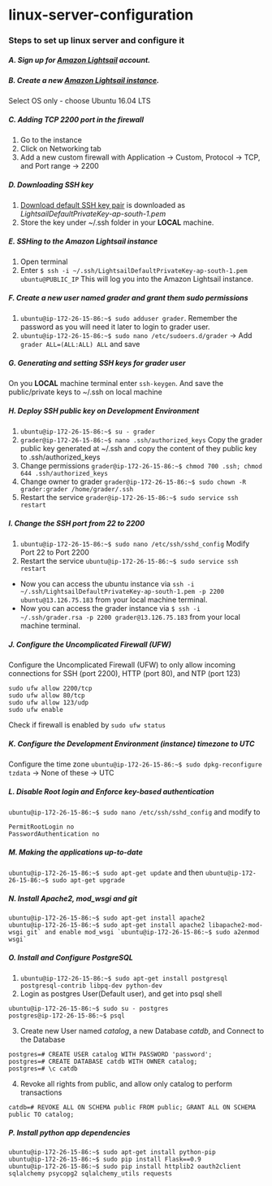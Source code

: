 # linux-server-configuration

### Steps to set up linux server and configure it

##### A. Sign up for [Amazon Lightsail](https://lightsail.aws.amazon.com) account.
##### B. Create a new [Amazon Lightsail instance](https://lightsail.aws.amazon.com/ls/webapp/create/instance).
Select OS only - choose Ubuntu 16.04 LTS
##### C. Adding TCP 2200 port in the firewall
1. Go to the instance
2. Click on Networking tab
3. Add a new custom firewall with Application -> Custom, Protocol -> TCP, and Port range -> 2200
##### D. Downloading SSH key
 1. [Download default SSH key pair](https://lightsail.aws.amazon.com/ls/webapp/account/keys) is downloaded as *LightsailDefaultPrivateKey-ap-south-1.pem*
 2. Store the key under ~/.ssh folder in your **LOCAL** machine.
##### E. SSHing to the Amazon Lightsail instance
1. Open terminal
2. Enter `$ ssh -i ~/.ssh/LightsailDefaultPrivateKey-ap-south-1.pem ubuntu@PUBLIC_IP` This will log you into the Amazon Lightsail instance.
##### F. Create a new user named grader and grant them sudo permissions
1. `ubuntu@ip-172-26-15-86:~$ sudo adduser grader`. Remember the password as you will need it later to login to grader user. 
2. `ubuntu@ip-172-26-15-86:~$ sudo nano /etc/sudoers.d/grader` -> Add `grader ALL=(ALL:ALL) ALL` and save
##### G. Generating and setting SSH keys for grader user
On you **LOCAL** machine terminal enter `ssh-keygen`. And save the public/private keys to ~/.ssh on local machine
##### H. Deploy SSH public key on Development Environment
1. `ubuntu@ip-172-26-15-86:~$ su - grader`
2. `grader@ip-172-26-15-86:~$ nano .ssh/authorized_keys` Copy the grader public key generated at ~/.ssh and copy the content of they public key to .ssh/authorized_keys
3. Change permissions `grader@ip-172-26-15-86:~$ chmod 700 .ssh; chmod 644 .ssh/authorized_keys`
4. Change owner to grader `grader@ip-172-26-15-86:~$ sudo chown -R grader:grader /home/grader/.ssh`
5. Restart the service `grader@ip-172-26-15-86:~$ sudo service ssh restart`
##### I. Change the SSH port from 22 to 2200
1. `ubuntu@ip-172-26-15-86:~$ sudo nano /etc/ssh/sshd_config` Modify Port 22 to Port 2200
2. Restart the service `ubuntu@ip-172-26-15-86:~$ sudo service ssh restart`
- Now you can access the ubuntu instance via `ssh -i ~/.ssh/LightsailDefaultPrivateKey-ap-south-1.pem -p 2200 ubuntu@13.126.75.183` from your local machine terminal. 
- Now you can access the grader instance via `$ ssh -i ~/.ssh/grader.rsa -p 2200 grader@13.126.75.183` from your local machine terminal. 
##### J. Configure the Uncomplicated Firewall (UFW)
Configure the Uncomplicated Firewall (UFW) to only allow incoming connections for SSH (port 2200), HTTP (port 80), and NTP (port 123)
```
sudo ufw allow 2200/tcp
sudo ufw allow 80/tcp
sudo ufw allow 123/udp
sudo ufw enable 
```
Check if firewall is enabled by `sudo ufw status`
##### K. Configure the Development Environment (instance) timezone to UTC
Configure the time zone `ubuntu@ip-172-26-15-86:~$ sudo dpkg-reconfigure tzdata` -> None of these -> UTC
##### L. Disable Root login and Enforce key-based authentication
`ubuntu@ip-172-26-15-86:~$ sudo nano /etc/ssh/sshd_config` 
and modify to 
```
PermitRootLogin no
PasswordAuthentication no
```
##### M. Making the applications up-to-date
`ubuntu@ip-172-26-15-86:~$ sudo apt-get update` and then `ubuntu@ip-172-26-15-86:~$ sudo apt-get upgrade`
##### N. Install Apache2, mod_wsgi and git
```
ubuntu@ip-172-26-15-86:~$ sudo apt-get install apache2
ubuntu@ip-172-26-15-86:~$ sudo apt-get install apache2 libapache2-mod-wsgi git` and enable mod_wsgi `ubuntu@ip-172-26-15-86:~$ sudo a2enmod wsgi`
```
##### O. Install and Configure PostgreSQL
1. `ubuntu@ip-172-26-15-86:~$ sudo apt-get install postgresql postgresql-contrib libpq-dev python-dev`
2. Login as postgres User(Default user), and get into psql shell 
```
ubuntu@ip-172-26-15-86:~$ sudo su - postgres
postgres@ip-172-26-15-86:~$ psql
```
3. Create new User named *catalog*, a new Database *catdb*, and Connect to the Database
```
postgres=# CREATE USER catalog WITH PASSWORD 'password';
postgres=# CREATE DATABASE catdb WITH OWNER catalog;
postgres=# \c catdb
```
4. Revoke all rights from public, and allow only catalog to perform transactions
```
catdb=# REVOKE ALL ON SCHEMA public FROM public; GRANT ALL ON SCHEMA public TO catalog;
```
##### P. Install python app dependencies
```
ubuntu@ip-172-26-15-86:~$ sudo apt-get install python-pip
ubuntu@ip-172-26-15-86:~$ sudo pip install Flask==0.9
ubuntu@ip-172-26-15-86:~$ sudo pip install httplib2 oauth2client sqlalchemy psycopg2 sqlalchemy_utils requests
```

